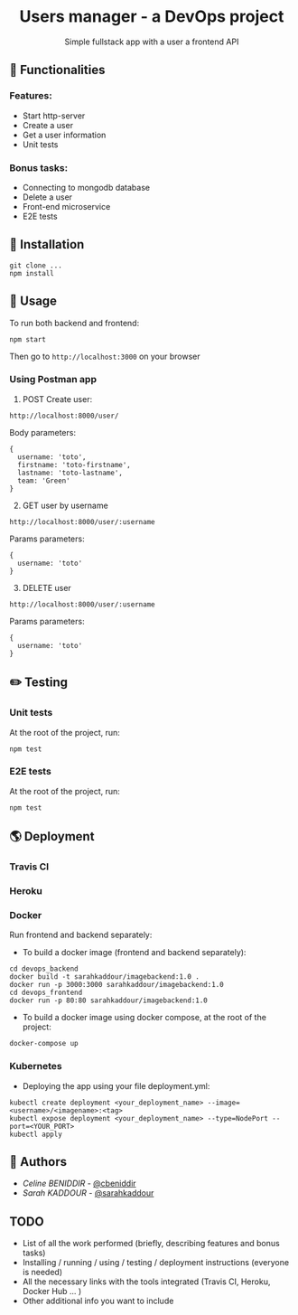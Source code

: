 <h1 align="center">Users manager - a DevOps project</h1>
<p align="center">
  Simple fullstack app with a user a frontend API
</p>

## 🍯 Functionalities
### Features:
* Start http-server
* Create a user
* Get a user information
* Unit tests

### Bonus tasks:
* Connecting to mongodb database
* Delete a user
* Front-end microservice
* E2E tests

## 🔨 Installation

```
git clone ...
npm install
```

## 🚀 Usage
To run both backend and frontend:
```
npm start
```

Then go to `http://localhost:3000` on your browser

### Using Postman app

1. POST Create user:

```
http://localhost:8000/user/
```

Body parameters:
```
{
  username: 'toto',
  firstname: 'toto-firstname',
  lastname: 'toto-lastname',
  team: 'Green'
}
```

2. GET user by username

```
http://localhost:8000/user/:username
```
Params parameters:
```
{
  username: 'toto'
}

```

3. DELETE user 
```
http://localhost:8000/user/:username
```
Params parameters:
```
{
  username: 'toto'
}
```



## ✏️ Testing

### Unit tests
At the root of the project, run:
```
npm test
```

### E2E tests
At the root of the project, run:
```
npm test
```
## 🌎 Deployment

### Travis CI

### Heroku

### Docker
Run frontend and backend separately:
- To build a docker image (frontend and backend separately):
```
cd devops_backend
docker build -t sarahkaddour/imagebackend:1.0 .
docker run -p 3000:3000 sarahkaddour/imagebackend:1.0
cd devops_frontend
docker run -p 80:80 sarahkaddour/imagebackend:1.0
```

- To build a docker image using docker compose, at the root of the project:
```
docker-compose up
```

### Kubernetes
* Deploying the app using your file deployment.yml:
```
kubectl create deployment <your_deployment_name> --image=<username>/<imagename>:<tag>
kubectl expose deployment <your_deployment_name> --type=NodePort --port=<YOUR_PORT>
kubectl apply
```


## 🤝 Authors

- *Celine BENIDDIR* -  [@cbeniddir](https://twitter.com/cbeniddir) <br/>
- *Sarah KADDOUR* -  [@sarahkaddour](https://github.com/sarahkaddour)


## TODO
- List of all the work performed (briefly, describing features and bonus tasks)
- Installing / running / using / testing / deployment instructions (everyone is needed)
- All the necessary links with the tools integrated (Travis CI, Heroku, Docker Hub ... )
- Other additional info you want to include
